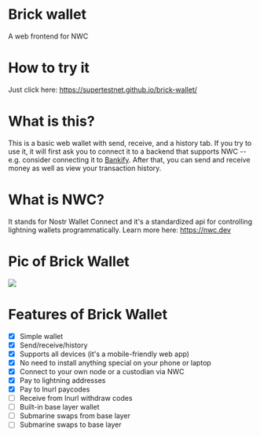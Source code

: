 # Brick wallet
A web frontend for NWC

# How to try it
Just click here: https://supertestnet.github.io/brick-wallet/

# What is this?
This is a basic web wallet with send, receive, and a history tab. If you try to use it, it will first ask you to connect it to a backend that supports NWC -- e.g. consider connecting it to [Bankify](https://supertestnet.github.io/bankify/). After that, you can send and receive money as well as view your transaction history.

# What is NWC?
It stands for Nostr Wallet Connect and it's a standardized api for controlling lightning wallets programmatically. Learn more here: https://nwc.dev

# Pic of Brick Wallet

<kbd><img src="https://supertestnet.github.io/brick-wallet/brick%20wallet.png"></img></kbd>

# Features of Brick Wallet

- [x] Simple wallet
- [x] Send/receive/history
- [x] Supports all devices (it's a mobile-friendly web app)
- [x] No need to install anything special on your phone or laptop
- [x] Connect to your own node or a custodian via NWC
- [x] Pay to lightning addresses
- [x] Pay to lnurl paycodes
- [ ] Receive from lnurl withdraw codes
- [ ] Built-in base layer wallet
- [ ] Submarine swaps from base layer
- [ ] Submarine swaps to base layer
